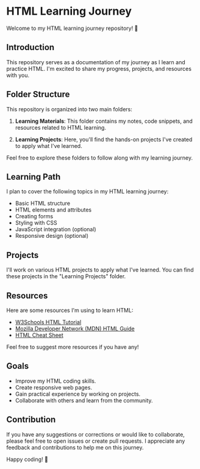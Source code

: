 # HTML Learning Journey

Welcome to my HTML learning journey repository! 🚀

## Introduction

This repository serves as a documentation of my journey as I learn and practice HTML. I'm excited to share my progress, projects, and resources with you.

## Folder Structure

This repository is organized into two main folders:

1. **Learning Materials**: This folder contains my notes, code snippets, and resources related to HTML learning.

2. **Learning Projects**: Here, you'll find the hands-on projects I've created to apply what I've learned.

Feel free to explore these folders to follow along with my learning journey.

## Learning Path

I plan to cover the following topics in my HTML learning journey:

- Basic HTML structure
- HTML elements and attributes
- Creating forms
- Styling with CSS
- JavaScript integration (optional)
- Responsive design (optional)

## Projects

I'll work on various HTML projects to apply what I've learned. You can find these projects in the "Learning Projects" folder.

## Resources

Here are some resources I'm using to learn HTML:

- [W3Schools HTML Tutorial](https://www.w3schools.com/html/)
- [Mozilla Developer Network (MDN) HTML Guide](https://developer.mozilla.org/en-US/docs/Web/HTML)
- [HTML Cheat Sheet](https://htmlcheatsheet.com/)

Feel free to suggest more resources if you have any!

## Goals

- Improve my HTML coding skills.
- Create responsive web pages.
- Gain practical experience by working on projects.
- Collaborate with others and learn from the community.

## Contribution

If you have any suggestions or corrections or would like to collaborate, please feel free to open issues or create pull requests. I appreciate any feedback and contributions to help me on this journey.


Happy coding! 🌟
